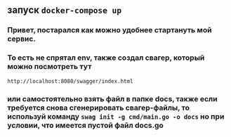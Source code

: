 ## запуск ``` docker-compose up ```
### Привет, постарался как можно удобнее стартануть мой сервис. 
### То есть не спрятал env, также создал свагер, который можно посмотреть тут
``` http://localhost:8080/swagger/index.html ```
### или самостоятельно взять файл в папке docs, также если требуется снова сгенерировать свагер-файлы, то используй команду ``` swag init -g cmd/main.go -o docs ``` но при условии, что имеется пустой файл docs.go
